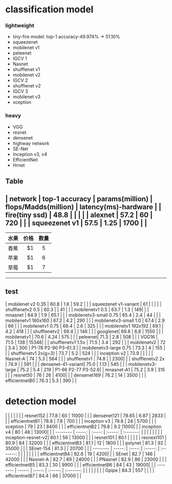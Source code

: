 # classification model 
### lightweight 
* tiny-fire model: top-1 accuracy-49.974% -> 51.10% 
* squeezenet
* mobilenet v1
* peleenet
* IGCV 1
* Nasnet
* shufflenet v1
* mobilenet v2
* IGCV 2
* shufflenet v2
* IGCV 3
* mobilenet v3
* xception



### heavy
* VGG
* resnet
* densenet
* highway network
* SE-Net
* Inception v3, v4
* EfficientNet
* Hrnet

## Table
| network            | top-1 accuracy    |  params(million)  | flops/Madds(million) | latency(ms)-hardware |
| fire(tiny ssd)     | 48.8              |                   |                      |                      |
| alexnet            |  57.2             |   60              |    720               |                      |
| squeezenet v1      | 57.5              |   1.25            |  1700                |                      |
------------------------------------
| 水果        | 价格    |  数量  |
| --------   | -----:   | :----: |
| 香蕉        | $1      |   5    |
| 苹果        | $1      |   6    |
| 草莓        | $1      |   7    |
--------------------- 
## test
| mobilenet v2 0.35  |        60.8   | 1.6 | 59.2 |   |
| squeezenet v1-variant | 61 |  |  |  | 
| shufflenetv2 0.5 | 60.3 | | 41 | |
| mobilenetv1 0.5 | 63.7 | 1.3 | 149| |
| mnasnet | 64.9 | 1.9 | 65.1 | |
| mobilenetv3-small 0.75 | 65.4 | 2.4 | 44 | |
| mobilenetv1 160x160 | 67.2 | 4.2 | 290 | | 
| mobilenetv3-small 1.0 | 67.4 | 2.9 | 66 | |
| mobilenetv1 0.75 | 68.4 | 2.6 | 325 | |
| mobilenetv1 192x192 | 69.1 | 4.2 | 418 | |
| shufflenetv2 | 69.4 |  | 146 | |
| googlenet| 69.8 | 6.8 | 1550 | |
| mobilenetv1 | 70.6 | 4.24 | 575 | |
| peleenet| 71.3 | 2.8 | 508 | |
| VGG16 | 71.5 | 138 | 15346| |
| shufflenetv1 1.5x | 71.5 | 3.4 | 292 | |
| mobilenetv2 | 72 | 3.4 | 300 | P1-78 P2-90 P3-61.3 |
| mobilenetv3-large 0.75 | 73.3 | 4 | 155 | |
| shufflenetv1 2x(g=3) | 73.7 | 5.2 | 524 | |
| inception v2 | 73.9 |  | | |
| Nasnet-A | 74 | 5.3 | 564 | |
| shufflenetv1 | 74.8 | | 2300| | 
| shufflenetv2 2x | 74.9 | | 591 | |
| densenet-41-variant| 75.0 | 1.13 | 545 | |
| mobilenetv3-large | 75.2 | 5.4 | 219 | P1-66 P2-77 P3-52.6|
| mnasnet-A1 | 75.2 | 3.9 | 315 | |
| resnet50 | 76 | 26 | 4100| |
| densenet169 | 76.2 | 14 | 3500 | |
| efficientnetB0 | 76.3 | 5.3 | 390 | | 













# detection model
| | | | | |
| resnet152 | 77.8 | 60 | 11000 | |
| densenet121 | 78.65 | 6.87 | 2833 | |
| efficientnetB1 | 78.8 | 7.8 | 700 | |
| inception v3 | 78.8 | 24 | 5700 | |
| xception | 79 | 23 | 8400 | | 
| efficientnetB2 | 79.8 | 9.2 |1000| |
| inception v4 | 80 | 48 | 13000| |
| --------           | -----:            | :----:            | :-----:              | :-------:            |
| | | | | |
| inception-resnet-v2| 80.1 | 56 | 13000 | |
| resnet101 | 80.1 | | | |
| resnext101 | 80.9 | 84 | 32000 | |
| efficientnetB3 | 81.1 | 12 | 1800 | |
| polynet | 81.3 | 92 | 35000 | |
| SEnet-154 | 81.3 |  | 20700 | |
| --------           | -----:            | :----:            | :-----:              | :-------:            |
| | | | | |
| efficientnetB4 | 82.6 | 19 | 4200| |
| SEnet | 82.7 | 146 | 42000 | |
| Nasnet-A | 82.7 | 89 | 24000 | |
| PNasnet | 82.9 | 86 | 23000 | |
| efficientnetB5 | 83.3 | 30 | 9900 | |
| efficientnetB6 | 84 | 43 | 19000| |
| --------           | -----:            | :----:            | :-----:              | :-------:            |
| | | | | |
| Gpipe | 84.3 | 557 | | |
| efficientnetB7 | 84.4 | 66 | 37000 | |
